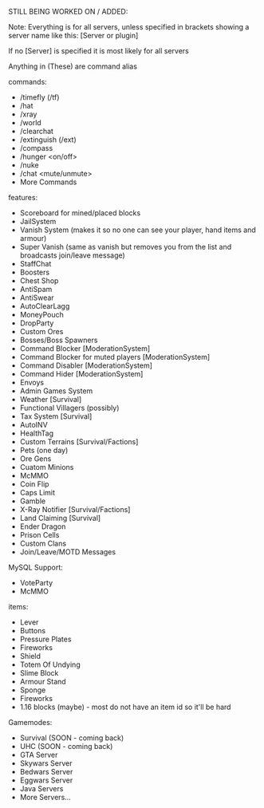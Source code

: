 STILL BEING WORKED ON / ADDED:

Note: Everything is for all servers, unless specified in brackets showing a server name like this: [Server or plugin]

If no [Server] is specified it is most likely for all servers

Anything in (These) are command alias

commands:
- /timefly (/tf)
- /hat
- /xray
- /world
- /clearchat
- /extinguish (/ext)
- /compass
- /hunger <on/off>
- /nuke
- /chat <mute/unmute>
- More Commands

features:
- Scoreboard for mined/placed blocks
- JailSystem
- Vanish System (makes it so no one can see your player, hand items and armour)
- Super Vanish (same as vanish but removes you from the list and broadcasts join/leave message)
- StaffChat
- Boosters
- Chest Shop
- AntiSpam
- AntiSwear
- AutoClearLagg
- MoneyPouch
- DropParty
- Custom Ores
- Bosses/Boss Spawners
- Command Blocker [ModerationSystem]
- Command Blocker for muted players [ModerationSystem]
- Command Disabler [ModerationSystem]
- Command Hider [ModerationSystem]
- Envoys
- Admin Games System
- Weather [Survival]
- Functional Villagers (possibly)
- Tax System [Survival]
- AutoINV
- HealthTag
- Custom Terrains [Survival/Factions]
- Pets (one day)
- Ore Gens
- Cuatom Minions
- McMMO
- Coin Flip
- Caps Limit
- Gamble
- X-Ray Notifier [Survival/Factions]
- Land Claiming [Survival]
- Ender Dragon
- Prison Cells
- Custom Clans
- Join/Leave/MOTD Messages

MySQL Support:
- VoteParty
- McMMO

items:
- Lever
- Buttons
- Pressure Plates
- Fireworks
- Shield
- Totem Of Undying
- Slime Block
- Armour Stand
- Sponge
- Fireworks
- 1.16 blocks (maybe) - most do not have an item id so it'll be hard

Gamemodes:
- Survival (SOON - coming back)
- UHC (SOON - coming back)
- GTA Server
- Skywars Server
- Bedwars Server
- Eggwars Server
- Java Servers
- More Servers...